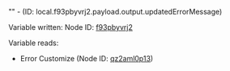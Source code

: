 "" - (ID: local.f93pbyvrj2.payload.output.updatedErrorMessage)

Variable written:
Node ID: [f93pbyvrj2](../nodes/f93pbyvrj2.md)

Variable reads:
* Error Customize (Node ID: [qz2aml0p13](../nodes/qz2aml0p13.md))
